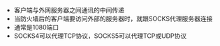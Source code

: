 * 客户端与外网服务器之间通讯的中间传递
* 当防火墙后的客户端要访问外部的服务器时，就跟SOCKS代理服务器连接
* 通常是1080端口
* SOCKS4可以代理TCP协议，SOCKS5可以代理TCP或UDP协议